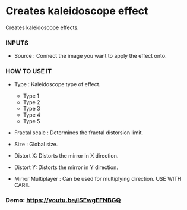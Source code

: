# Creates kaleidoscope effect

Creates kaleidoscope effects.

### INPUTS
* Source : Connect the image you want to apply the effect onto.

### HOW TO USE IT

* Type : Kaleidoscope type of effect.
	- Type 1
	- Type 2
	- Type 3
	- Type 4
	- Type 5

* Fractal scale : Determines the fractal distorsion limit.

* Size : Global size.

* Distort X: Distorts the mirror in X direction.

* Distort Y: Distorts the mirror in Y direction.

* Mirror Multiplayer : Can be used for multiplying direction. USE WITH CARE.

### Demo: https://youtu.be/lSEwgEFNBGQ

